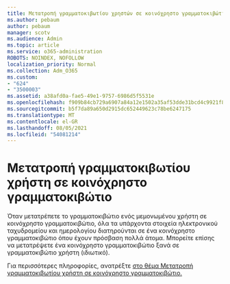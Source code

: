```yaml
---
title: Μετατροπή γραμματοκιβωτίου χρηστών σε κοινόχρηστο γραμματοκιβώτιο
ms.author: pebaum
author: pebaum
manager: scotv
ms.audience: Admin
ms.topic: article
ms.service: o365-administration
ROBOTS: NOINDEX, NOFOLLOW
localization_priority: Normal
ms.collection: Adm_O365
ms.custom:
- "624"
- "3500003"
ms.assetid: a38afd0a-fae5-49e1-9757-6986d5f5531e
ms.openlocfilehash: f909b84cb729a6907a84a12e1502a35af53dde31bcd4c9921f8bf81947c04614
ms.sourcegitcommit: b5f7da89a650d2915dc652449623c78be6247175
ms.translationtype: MT
ms.contentlocale: el-GR
ms.lasthandoff: 08/05/2021
ms.locfileid: "54081214"
---
```

# <a name="convert-a-user-mailbox-to-a-shared-mailbox"></a>Μετατροπή γραμματοκιβωτίου χρήστη σε κοινόχρηστο γραμματοκιβώτιο

Όταν μετατρέπετε το γραμματοκιβώτιο ενός μεμονωμένου χρήστη σε κοινόχρηστο γραμματοκιβώτιο, όλα τα υπάρχοντα στοιχεία ηλεκτρονικού ταχυδρομείου και ημερολογίου διατηρούνται σε ένα κοινόχρηστο γραμματοκιβώτιο όπου έχουν πρόσβαση πολλά άτομα. Μπορείτε επίσης να μετατρέψετε ένα κοινόχρηστο γραμματοκιβώτιο ξανά σε γραμματοκιβώτιο χρήστη (ιδιωτικό).
  
Για περισσότερες πληροφορίες, ανατρέξτε [στο θέμα Μετατροπή γραμματοκιβωτίου χρήστη σε κοινόχρηστο γραμματοκιβώτιο.](https://docs.microsoft.com/microsoft-365/admin/email/convert-user-mailbox-to-shared-mailbox)
  